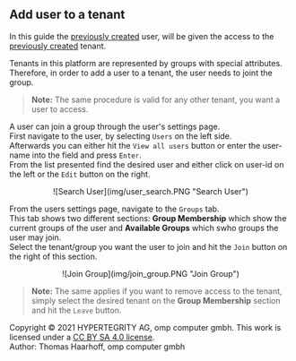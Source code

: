 ## Add user to a tenant

In this guide the [previously created](create_user.md) user, will be given the access to the [previously created](create_tenant.md) tenant.<br>

Tenants in this platform are represented by groups with special attributes.<br>
Therefore, in order to add a user to a tenant, the user needs to joint the group.

>**Note:** The same procedure is valid for any other tenant, you want a user to access.

A user can join a group through the user's settings page.<br>
First navigate to the user, by selecting `Users` on the left side.<br>
Afterwards you can either hit the `View all users` button or enter the user-name into the field and press `Enter`.<br>
From the list presented find the desired user and either click on user-id on the left or the `Edit` button on the right.
<div align="center">![Search User](img/user_search.PNG "Search User")</div>

From the users settings page, navigate to the `Groups` tab.<br>
This tab shows two different sections: **Group Membership** which show the current groups of the user and **Available Groups** which swho groups the user may join.<br>
Select the tenant/group you want the user to join and hit the `Join` button on the right of this section.
<div align="center">![Join Group](img/join_group.PNG "Join Group")</div>

>**Note:** The same applies if you want to remove access to the tenant, simply select the desired tenant on the **Group Membership** section and hit the `Leave` button.

Copyright © 2021 HYPERTEGRITY AG, omp computer gmbh. This work is licensed under a [CC BY SA 4.0 license](https://creativecommons.org/licenses/by-sa/4.0/).  
Author: Thomas Haarhoff, omp computer gmbh
